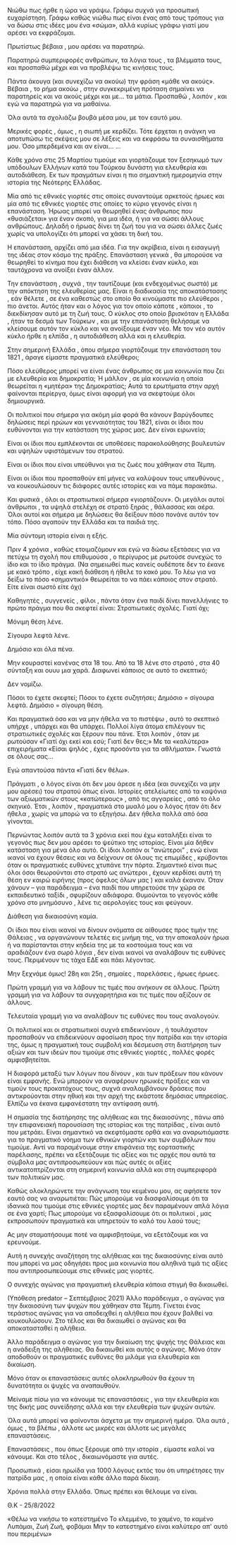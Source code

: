 Νιώθω πως ήρθε η ώρα να γράψω. Γράφω συχνά για προσωπική ευχαρίστηση. Γράφω καθώς νιώθω πως είναι ένας από τους τρόπους για να δώσω στις ιδέες μου ένα «σώμα», αλλά κυρίως γράφω γιατί μου αρέσει να εκφράζομαι.

Πρωτίστως βέβαια , μου αρέσει  να παρατηρώ.

Παρατηρώ συμπεριφορές ανθρώπων, τα λόγια τους , τα βλέμματα τους, και προσπαθώ μέχρι και να προβλέψω τις κινήσεις τους. 

Πάντα άκουγα (και συνεχίζω να ακούω) την φράση «μάθε να ακούς». Βέβαια , το ρήμα ακούω , στην συγκεκριμένη πρόταση σημαίνει να παρατηρείς και να ακούς μέχρι και με... τα μάτια. Προσπαθώ , λοιπόν , και εγώ να παρατηρώ για να μαθαίνω.

Όλα αυτά τα σχολιάζω βουβά μέσα μου, με τον εαυτό μου. 

Μερικές φορές , όμως , η σιωπή με κερδίζει. Τότε έρχεται η ανάγκη να αποτυπώσω τις σκέψεις μου σε λέξεις και να εκφράσω τα συναισθήματα μου. Όσο μπερδεμένα και αν είναι…
…

Κάθε χρόνο στις 25 Μαρτίου τιμούμε και γιορτάζουμε τον ξεσηκωμό των υπόδουλων Ελλήνων κατά του Τούρκου δυνάστη για ελευθερία και αυτοδιάθεση. Εκ των πραγμάτων είναι η πιο σημαντική ημερομηνία στην ιστορία της Νεότερης Ελλάδας.

Μία από τις εθνικές γιορτές στις οποίες συναντούμε αρκετούς ήρωες και μία από τις εθνικές γιορτές στις οποίες το κύριο γεγονός είναι η επανάσταση.
Ήρωας μπορεί να θεωρηθεί ένας άνθρωπος που «θυσιάζεται» για έναν σκοπό, για μια ιδέα, ή για να σώσει άλλους ανθρώπους. Δηλαδή ο ήρωας δίνει τη ζωή του για να σώσει άλλες ζωές χωρίς να υπολογίζει ότι μπορεί να χάσει τη δική του.

Η επανάσταση, αρχίζει από μια ιδέα. Για την ακρίβεια, είναι η εισαγωγή της ιδέας στον κόσμο της πράξης. Επανάσταση γενικά , θα μπορούσε να θεωρηθεί το κίνημα που έχει διάθεση να κλείσει έναν κύκλο, και ταυτόχρονα να ανοίξει έναν άλλον.

Την επανάσταση , συχνά , την ταυτίζουμε (και ενδεχομένως σωστά) με την απόκτηση της ελευθερίας μας. Είναι η διαδικασία της αποκατάστασης , εάν θέλετε , σε ένα καθεστώς στο οποίο θα κινούμαστε πιο ελεύθεροι , πιο άνετοι. Αυτός ήταν και ο λόγος για τον οποίο κάποτε , κάποιοι , το διεκδίκησαν αυτό με τη ζωή τους.
Ο κύκλος στο οποίο βρισκόταν η Ελλάδα , ήταν τα δεσμά των Τούρκων , και με την επανάσταση θελήσαμε να κλείσουμε αυτόν τον κύκλο και να ανοίξουμε έναν νέο. Με τον νέο αυτόν κύκλο ήρθε η ελπίδα , η αυτοδιάθεση αλλά και η ελευθερία.

Στην σημερινή Ελλάδα , όπου σήμερα γιορτάζουμε την επανάσταση του 1821 , άραγε είμαστε πραγματικά ελεύθεροι; 

Πόσο ελεύθερος μπορεί να είναι ένας άνθρωπος σε μια κοινωνία που ζει με ελευθερία και δημοκρατία; Ή μάλλον , σε μία κοινωνία η οποία θεωρείται η «μητέρα» της Δημοκρατίας; Αυτά τα ερωτήματα στην αρχή φαίνονται περίεργα, όμως είναι αφορμή για να σκεφτούμε όλοι δημιουργικά.

Οι πολιτικοί που σήμερα για ακόμη μία φορά θα κάνουν βαρύγδουπες δηλώσεις περί ηρώων και γενναιότητας του 1821, είναι οι ίδιοι που ευθύνονται για την κατάσταση της χώρας μας. Δεν είναι ειρωνεία;

Είναι οι ίδιοι που εμπλέκονται σε υποθέσεις παρακολούθησης βουλευτών και υψηλών υφιστάμενων του στρατού.

Είναι οι ίδιοι που είναι υπεύθυνοι για τις ζωές που χάθηκαν στα Τέμπη.

Είναι οι ίδιοι που προσπαθούν επί μήνες να καλύψουν τους υπευθύνους , να κουκουλώσουν τις διάφορες αυτές ιστορίες και να πάμε παρακάτω.

Και φυσικά , όλοι οι στρατιωτικοί σήμερα «γιορτάζουν». Οι μεγάλοι αυτοί άνθρωποι , τα υψηλά στελέχη σε στρατό ξηράς , θάλασσας και αέρα. Όλοι αυτοί και σήμερα με δηλώσεις θα δείξουν πόσο πονάνε αυτόν τον τόπο. Πόσο αγαπούν την Ελλάδα και τα παιδιά της. 

Μία σύντομη ιστορία είναι η εξής. 

Πριν 4 χρόνια , καθώς ετοιμαζόμουν και εγώ να δώσω εξετάσεις για να πετύχω τη σχολή που επιθυμούσα , ο περίγυρος με ρωτούσε συνεχώς το ίδιο και το ίδιο πράγμα.
(Να σημειωθεί πως κανείς ουδέποτε δεν το έκανε με κακό τρόπο , είχε κακή διάθεση ή ήθελε το κακό μου. Το λέω για να δείξω το πόσο «σημαντικό» θεωρείται το να πάει κάποιος στον στρατό. Είτε είναι σωστό είτε όχι)

Καθηγητές , συγγενείς , φίλοι , πάντα όταν ένα παιδί δίνει πανελλήνιες το πρώτο πράγμα που θα σκεφτεί είναι: 
Στρατιωτικές σχολές. Γιατί όχι;

Μόνιμη θέση λένε.

Σίγουρα λεφτά λένε.

Δημόσιο και όλα πένα.

Μην κουραστεί κανένας στα 18 του. Από τα 18 λένε στο στρατό , στα 40 σύνταξη και ουυυ μια χαρά.
Διαφωνεί κάποιος σε αυτό το σκεπτικό;

Δεν νομίζω.

Πόσοι το έχετε σκεφτεί; Πόσοι το έχετε συζητήσει;
Δημόσιο = σίγουρα λεφτά.
Δημόσιο = σίγουρη θέση.

Και πραγματικά όσο και να μην ήθελα να το πιστέψω , αυτό το σκεπτικό υπήρχε , υπάρχει και θα υπάρχει.
Πολλοί λίγα άτομα επιλέγουν τις στρατιωτικές σχολές και ξέρουν που πάνε.
Έτσι λοιπόν , όταν με ρωτούσαν «Γιατί όχι εκεί και εσύ; Γιατί δεν θες;»
Με τα «καλύτερα» επιχειρήματα «Είσαι ψηλός , έχεις προσόντα για τα αθλήματα».
Γνωστά σε όλους σας…

Εγώ απαντούσα πάντα «Γιατί δεν θέλω».

Πράγματι , ο λόγος είναι ότι δεν μου άρεσε η ιδέα (και συνεχίζει να μην μου αρέσει) του στρατού όπως είναι.
Ιστορίες ατελείωτες από τα καψόνια των αξιωματικών στους «κατώτερους» , από τις αγγαρείες , από το όλο σκηνικό.
Έτσι , λοιπόν , πραγματικά στο μυαλό μου ο λόγος ήταν ότι δεν ήθελα , χωρίς να μπορώ να το εξηγήσω.
Δεν ήθελα πολλά από όσα γίνονται.

Περνώντας λοιπόν αυτά τα 3 χρόνια εκεί που έχω καταλήξει είναι το γεγονός πως δεν μου αρέσει το ψεύτικο της ιστορίας.
Είναι μία δήθεν κατάσταση για μένα όλο αυτό.
Οι ίδιοι λοιπόν οι "ανώτεροι" , ενώ είναι ικανοί να έχουν θέσεις και να δείχνουν σε όλους τις επωμίδες , κρύβονται όταν οι πραγματικές ευθύνες χτυπάνε την πόρτα.
Σημαντικό είναι πως όλοι όσοι θεωρούνται στο στρατό ως ανώτεροι , έχουν κερδίσει αυτή τη θέση εν καιρώ ειρήνης (προς όφελος όλων μας ) και καλά έκαναν.
Όταν χάνουν – για παράδειγμα – ένα παιδί που υπηρετούσε την χώρα σε εκπαιδευτικό ταξίδι , σφυρίζουν αδιάφορα. Θυμούνται το γεγονός κάθε χρόνο στο μνημόσυνο , λένε τις αερολογίες τους και φεύγουν.

Διάθεση για δικαιοσύνη καμία.

Οι ίδιοι που είναι ικανοί να δίνουν ονόματα σε αίθουσες προς τιμήν της Θάλειας , να οργανώνουν τελετές εις μνήμη της, να την αποκαλούν ήρωα ή να παρίστανται στην κηδεία της με τα κοστούμια τους και να αραδιάζουν ένα σωρό λόγια , δεν είναι ικανοί να αναλάβουν τις ευθύνες τους.
Περιμένουν τις τάχα ΕΔΕ και πάει λέγοντας.

Μην ξεχνάμε όμως! 28η και 25η , σημαίες , παρελάσεις , ήρωες ήρωες.

Πρώτη γραμμή για να λάβουν τις τιμές που ανήκουν σε άλλους.
Πρώτη γραμμή για να λάβουν τα συγχαρητήρια και τις τιμές που αξίζουν σε άλλους.

Τελευταία γραμμή για να αναλάβουν τις ευθύνες που τους αναλογούν.

Οι πολιτικοί και οι στρατιωτικοί συχνά επιδεικνύουν , ή τουλάχιστον προσπαθούν να  επιδεικνύουν  αφοσίωση προς την πατρίδα και την ιστορία της, όμως η πραγματική τους συμβολή και δέσμευση στη διατήρηση των αξιών και των ιδεών που τιμούμε στις εθνικές γιορτές , πολλές φορές αμφισβητείται.

Η διαφορά μεταξύ των λόγων που δίνουν , και των πράξεων που κάνουν είναι εμφανής.
Ενώ μπορούν να αναφέρουν ηρωικές πράξεις και να τιμούν τους προκατόχους τους, συχνά αναλαμβάνουν δράσεις που αντικρούονται στην ηθική και την αρχή της εκάστοτε δημόσιας υπηρεσίας.
Ελπίζω να έκανα εμφανέστατη την αντίφαση αυτή. 

Η σημασία της διατήρησης της αλήθειας και της δικαιοσύνης , πάνω από την επιφανειακή παρουσίαση της ιστορίας και της πατρίδας , είναι αυτό που μετράει.
Είναι σημαντικό να σκεφτόμαστε ορθά και να αναρωτιόμαστε για το πραγματικό νόημα των εθνικών γιορτών και των συμβόλων που τιμούμε. 
Αντί να παραμένουμε στην επιφάνεια της εορταστικής παρέλασης, πρέπει να εξετάζουμε τις αξίες και τις αρχές που αυτά τα σύμβολα μας αντιπροσωπεύουν και πώς αυτές οι αξίες αντικατοπτρίζονται στη σημερινή κοινωνία αλλά και στη συμπεριφορά των πολιτικών μας.

Καθώς ολοκληρώνετε την ανάγνωση του κειμένου μου, ας αφήσετε τον εαυτό σας να αναρωτιέται: 
Πώς μπορούμε να διασφαλίσουμε ότι τα ιδανικά που τιμούμε στις εθνικές γιορτές μας δεν παραμένουν απλά λόγια σε ένα χαρτί;
Πως μπορούμε να εξασφαλίσουμε ότι οι πολιτικοί , μας εκπροσωπούν πραγματικά  και υπηρετούν το καλό του λαού τους;

Ας μην σταματήσουμε ποτέ να αμφισβητούμε, να εξετάζουμε και να ερευνούμε. 

Αυτή η συνεχής αναζήτηση της αλήθειας και της δικαιοσύνης είναι αυτό που μπορεί να μας οδηγήσει προς μια κοινωνία που αληθινά τιμά τις αξίες που αντιπροσωπεύουμε στις εθνικές μας γιορτές.

Ο συνεχής αγώνας για πραγματική ελευθερία κάποια στιγμή θα δικαιωθεί.

(Υπόθεση predator – Σεπτέμβριος 2021)
Άλλο παράδειγμα , ο αγώνας για την δικαιοσύνη των ψυχών που χάθηκαν στα Τέμπη. Γίνεται ένας τεράστιος αγώνας για να αποδειχθεί η αλήθεια που έχουν βαλθεί να κουκουλώσουν. 
Στο τέλος και θα δικαιωθεί ο αγώνας και θα αποκατασταθεί η αλήθεια.

Άλλο παράδειγμα ο αγώνας για την δικαίωση της ψυχής της Θάλειας και η ανάδειξη της αλήθειας. Θα δικαιωθεί και αυτός ο αγώνας.
Μόνο όταν αποδοθούν οι πραγματικές ευθύνες θα μιλάμε για ελευθερία και δικαίωση.

Μόνο όταν οι επαναστάσεις αυτές ολοκληρωθούν θα έχουν τη δυνατότητα οι ψυχές να αναπαυθούν.

Μείναμε πίσω για να κάνουμε τις επαναστάσεις , για την ελευθερία και της δικής μας συνείδησης αλλά και την ελευθερία των ψυχών αυτών.

Όλα αυτά μπορεί να φαίνονται άσχετα με την σημερινή ημέρα.
Όλα αυτά , όμως , τα βλέπω , άλλοτε ως μικρές και άλλοτε ως μεγάλες επαναστάσεις. 

Επαναστάσεις , που όπως ξέρουμε από την ιστορία , είμαστε καλοί να κάνουμε. Και στο τέλος , δικαιωνόμαστε για αυτές.

Προσωπικά , είσαι ηρωίδα για 1000 λόγους εκτός του ότι υπηρέτησες την πατρίδα μας , η οποία είναι κάθε άλλο παρά δίκαιη.

Χρόνια πολλά στην Ελλάδα. Όπως πρέπει και θέλουμε να είναι.

Θ.Κ - 25/8/2022 

«Θέλω να νικήσω το κατεστημένο
Το κλεμμένο, το χαμένο, το καμένο
Λυπάμαι, Ζωή
Ζωή, φοβάμαι
Μην το κατεστημένο είναι καλύτερο απ' αυτό που περιμένω»